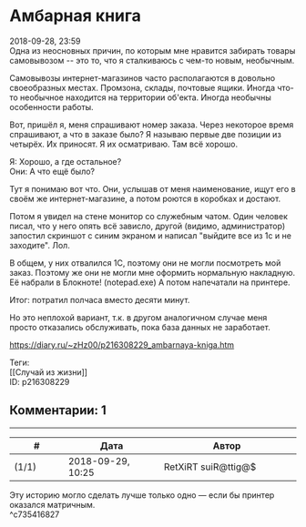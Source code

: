Амбарная книга
==============

  
2018-09-28, 23:59  
 Одна из неосновных причин, по которым мне нравится забирать товары самовывозом -- это то, что я сталкиваюсь с чем-то новым, необычным.   
   
 Самовывозы интернет-магазинов часто располагаются в довольно своеобразных местах. Промзона, склады, почтовые ящики. Иногда что-то необычное находится на территории об'екта. Иногда необычны особенности работы.   
   
 Вот, пришёл я, меня спрашивают номер заказа. Через некоторое время спрашивают, а что в заказе было? Я называю первые две позиции из четырёх. Их приносят. Я их осматриваю. Там всё хорошо.   
   
 Я: Хорошо, а где остальное?   
 Они: А что ещё было?   
   
 Тут я понимаю вот что. Они, услышав от меня наименование, ищут его в своём же интернет-магазине, а потом роются в коробках и достают.   
   
 Потом я увидел на стене монитор со служебным чатом. Один человек писал, что у него опять всё зависло, другой (видимо, администратор) запостил скриншот с синим экраном и написал "выйдите все из 1с и не заходите". Лол.   
   
 В общем, у них отвалился 1С, поэтому они не могли посмотреть мой заказ. Поэтому же они не могли мне оформить нормальную накладную. Её набрали в Блокноте! (notepad.exe) А потом напечатали на принтере.   
   
 Итог: потратил полчаса вместо десяти минут.   
   
 Но это неплохой вариант, т.к. в другом аналогичном случае меня просто отказались обслуживать, пока база данных не заработает.   
  
<https://diary.ru/~zHz00/p216308229_ambarnaya-kniga.htm>  
  
Теги:  
[[Случай из жизни]]  
ID: p216308229  


Комментарии: 1
--------------

  


---



|         #         |              Дата              |                     Автор                     |           ID           |
| --- | --- | --- | --- |
| (1/1) | 2018-09-29, 10:25 | RetXiRT suiR@ttig@$ | c735416827 |

  
  Эту историю могло сделать лучше только одно — если бы принтер оказался матричным.    
 ^c735416827